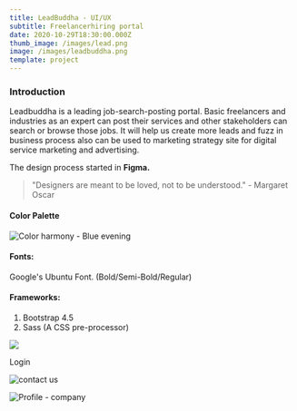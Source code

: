 ```yaml
---
title: LeadBuddha - UI/UX
subtitle: Freelancerhiring portal
date: 2020-10-29T18:30:00.000Z
thumb_image: /images/lead.png
image: /images/leadbuddha.png
template: project
---
```

### Introduction

<!--StartFragment-->

Leadbuddha is a leading job-search-posting portal. Basic freelancers and industries as an expert can post their services and other stakeholders can search or browse those jobs. It will help us create more leads and fuzz in business process also can be used to marketing strategy site for digital service marketing and advertising.

The design process started in **Figma.**

<!--EndFragment-->

> "Designers are meant to be loved, not to be understood." - Margaret Oscar



#### Color Palette

![](/images/colorsssssssssssssadsd.jpg "Color harmony - Blue evening")

<!--StartFragment-->

#### Fonts:

Google's Ubuntu Font. (Bold/Semi-Bold/Regular)

<!--EndFragment-->

<!--StartFragment-->

#### Frameworks:

1. Bootstrap 4.5
2. Sass (A CSS pre-processor)

<!--EndFragment-->

![](/images/LeadBuddha.jpg)

Login 

![contact us](/images/Contacts.jpg "Contact Us")



![Profile - company](/images/company-details.jpg "Profile - company")
